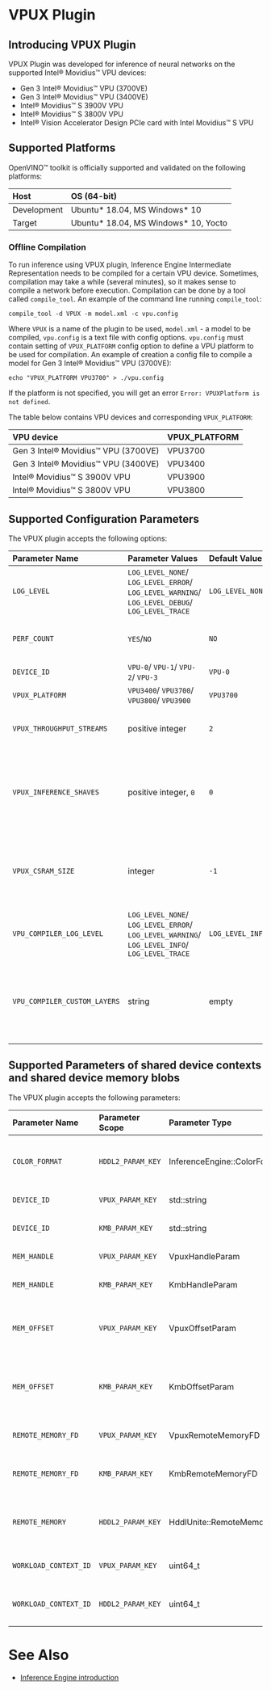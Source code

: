 # VPUX Plugin

## Introducing VPUX Plugin

VPUX Plugin was developed for inference of neural networks on the supported Intel&reg; Movidius&trade; VPU devices:

  * Gen 3 Intel&reg; Movidius&trade; VPU (3700VE)
  * Gen 3 Intel&reg; Movidius&trade; VPU (3400VE)
  * Intel&reg; Movidius&trade; S 3900V VPU
  * Intel&reg; Movidius&trade; S 3800V VPU
  * Intel&reg; Vision Accelerator Design PCIe card with Intel Movidius&trade; S VPU

## Supported Platforms

OpenVINO™ toolkit is officially supported and validated on the following platforms:

| Host              | OS (64-bit)                          |
| :---              | :---                                 |
| Development       | Ubuntu* 18.04, MS Windows* 10        |
| Target            | Ubuntu* 18.04, MS Windows* 10, Yocto |

### Offline Compilation

To run inference using VPUX plugin, Inference Engine Intermediate Representation needs to be compiled for a certain VPU device. Sometimes, compilation may take a while (several minutes), so it makes sense to compile a network before execution. Compilation can be done by a tool called `compile_tool`. An example of the command line running `compile_tool`:
```
compile_tool -d VPUX -m model.xml -c vpu.config
```
Where `VPUX` is a name of the plugin to be used, `model.xml` - a model to be compiled, `vpu.config` is a text file with config options. `vpu.config` must contain setting of `VPUX_PLATFORM` config option to define a VPU platform to be used for compilation. An example of creation a config file to compile a model for Gen 3 Intel&reg; Movidius&trade; VPU (3700VE):
```
echo "VPUX_PLATFORM VPU3700" > ./vpu.config
```

If the platform is not specified, you will get an error `Error: VPUXPlatform is not defined`.

The table below contains VPU devices and corresponding `VPUX_PLATFORM`:

| VPU device                                    | VPUX_PLATFORM |
| :-------------------------------------------  | :----------- |
| Gen 3 Intel&reg; Movidius&trade; VPU (3700VE) |   VPU3700    |
| Gen 3 Intel&reg; Movidius&trade; VPU (3400VE) |   VPU3400    |
| Intel&reg; Movidius&trade; S 3900V VPU        |   VPU3900    |
| Intel&reg; Movidius&trade; S 3800V VPU        |   VPU3800    |

## Supported Configuration Parameters


The VPUX plugin accepts the following options:

| Parameter Name        | Parameter Values | Default Value    | Description                                                                      |
| :---                  | :---             | :---             | :---                                                                             |
| `LOG_LEVEL`                  |`LOG_LEVEL_NONE`/ `LOG_LEVEL_ERROR`/ `LOG_LEVEL_WARNING`/ `LOG_LEVEL_DEBUG`/ `LOG_LEVEL_TRACE`|`LOG_LEVEL_NONE`  |Set log level for VPUX plugin |
| `PERF_COUNT`                 | `YES`/`NO`                                                                                   |`NO`              |Enable or disable performance counter|
| `DEVICE_ID`                  | `VPU-0`/ `VPU-1`/ `VPU-2`/ `VPU-3`                                                           | `VPU-0`          |Device identifier |
| `VPUX_PLATFORM`              | `VPU3400`/ `VPU3700`/ `VPU3800`/ `VPU3900`                                                   | `VPU3700`        |Device platform |
| `VPUX_THROUGHPUT_STREAMS`    | positive integer                                                                             | `2`              |Number of threads for model execution|
| `VPUX_INFERENCE_SHAVES`      | positive integer, `0`                                                                        | `0`              |Number of shaves for model execution, if `0` is set, count of SHAVEs will be evaluated automatically|
| `VPUX_CSRAM_SIZE`            | integer                                                                                      | `-1`             |Set the size of CSRAM in bytes, if `-1` is set, compiler will evaluate size of CSRAM automatically|
| `VPU_COMPILER_LOG_LEVEL`     | `LOG_LEVEL_NONE`/ `LOG_LEVEL_ERROR`/ `LOG_LEVEL_WARNING`/ `LOG_LEVEL_INFO`/ `LOG_LEVEL_TRACE`| `LOG_LEVEL_INFO` | Set log level for mcmCompiler |
| `VPU_COMPILER_CUSTOM_LAYERS` | string                                                                                       | empty            | Path to custom layer binding xml file. Custom layer has higher priority over native implementation |


## Supported Parameters of shared device contexts and shared device memory blobs

The VPUX plugin accepts the following parameters:

| Parameter Name        | Parameter Scope | Parameter Type | Description                                                                        |
| :---                  | :---            | :---           | :---                                                                               |
| `COLOR_FORMAT`    | `HDDL2_PARAM_KEY` | InferenceEngine::ColorFormat |  **[Deprecated]** **[Unused]** Color format of remote memory |
| `DEVICE_ID`    | `VPUX_PARAM_KEY` | std::string |  VPU device ID |
| `DEVICE_ID`    | `KMB_PARAM_KEY` | std::string |  **[Deprecated]** VPU device ID |
| `MEM_HANDLE`    | `VPUX_PARAM_KEY` | VpuxHandleParam |  Memory handle |
| `MEM_HANDLE`    | `KMB_PARAM_KEY` | KmbHandleParam |  **[Deprecated]** Memory handle |
| `MEM_OFFSET`    | `VPUX_PARAM_KEY` | VpuxOffsetParam |  Memory offset to map physical address properly |
| `MEM_OFFSET`    | `KMB_PARAM_KEY` | KmbOffsetParam |  **[Deprecated]** Memory offset to map physical address properly |
| `REMOTE_MEMORY_FD`    | `VPUX_PARAM_KEY` | VpuxRemoteMemoryFD |  Remote memory file descriptor |
| `REMOTE_MEMORY_FD`    | `KMB_PARAM_KEY` | KmbRemoteMemoryFD |  **[Deprecated]** Remote memory file descriptor |
| `REMOTE_MEMORY`    | `HDDL2_PARAM_KEY` | HddlUnite::RemoteMemory::Ptr | **[Deprecated]** HDDLUnite remote memory object |
| `WORKLOAD_CONTEXT_ID`    | `VPUX_PARAM_KEY` | uint64_t |  HDDLUnite workload context ID |
| `WORKLOAD_CONTEXT_ID`    | `HDDL2_PARAM_KEY` | uint64_t | **[Deprecated]** HDDLUnite workload context ID |


# See Also

* [Inference Engine introduction](https://gitlab-icv.inn.intel.com/inference-engine/dldt/blob/master/docs/IE_DG/inference_engine_intro.md)
